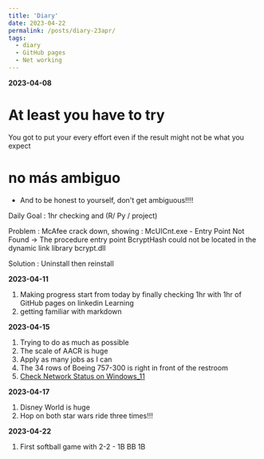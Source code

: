 ```yaml
---
title: 'Diary'
date: 2023-04-22
permalink: /posts/diary-23apr/
tags:
  - diary
  - GitHub pages
  - Net working
---
```


<b>2023-04-08</b>
# At least you have to try
You got to put your every effort even if the result might not be what you expect
# no más ambiguo
* And to be honest to yourself, don't get ambiguous!!!!

Daily Goal : 1hr checking and (R/ Py / project)

Problem : McAfee crack down, showing : McUICnt.exe - Entry Point Not Found
-> The procedure entry point BcryptHash could not be located in the dynamic link library bcrypt.dll

Solution : Uninstall then reinstall

<b>2023-04-11</b>
1. Making progress start from today by finally checking 1hr with 1hr of GitHub pages on linkedin Learning
2. getting familiar with markdown

<b>2023-04-15</b>
1. Trying to do as much as possible
2. The scale of AACR is huge
3. Apply as many jobs as I can
4. The 34 rows of Boeing 757-300 is right in front of the restroom
5. [Check Network Status on Windows_11](https://support.microsoft.com/zh-hk/windows/%E6%AA%A2%E6%9F%A5%E7%B6%B2%E8%B7%AF%E9%80%A3%E7%B7%9A%E7%8B%80%E6%85%8B-efb4fb41-f751-567a-f60f-aac9114659a5#WindowsVersion=Windows_11)

<b>2023-04-17</b>
1. Disney World is huge
2. Hop on both star wars ride three times!!!

<b>2023-04-22</b>
1. First softball game with 2-2 - 1B BB 1B

